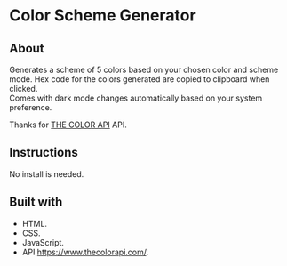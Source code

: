 # Color Scheme Generator

## About

Generates a scheme of 5 colors based on your chosen color and scheme mode.
Hex code for the colors generated are copied to clipboard when clicked.  
Comes with dark mode changes automatically based on your system preference.

Thanks for [THE COLOR API](https://www.thecolorapi.com/) API.

## Instructions

No install is needed.

## Built with

- HTML.
- CSS.
- JavaScript.
- API <https://www.thecolorapi.com/>.